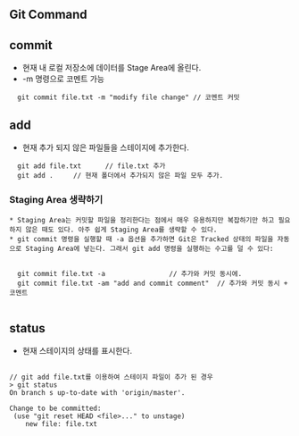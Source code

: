 ## Git Command

## commit
  * 현재 내 로컬 저장소에 데이터를 Stage Area에 올린다.
  * -m 명령으로 코멘트 가능
```
  git commit file.txt -m "modify file change" // 코멘트 커밋
```

## add
  * 현재 추가 되지 않은 파일들을 스테이지에 추가한다.
```
  git add file.txt  	// file.txt 추가
  git add .		// 현재 폴더에서 추가되지 않은 파일 모두 추가.
```

### Staging Area 생략하기
    * Staging Area는 커밋할 파일을 정리한다는 점에서 매우 유용하지만 복잡하기만 하고 필요하지 않은 때도 있다. 아주 쉽게 Staging Area를 생략할 수 있다. 
    * git commit 명령을 실행할 때 -a 옵션을 추가하면 Git은 Tracked 상태의 파일을 자동으로 Staging Area에 넣는다. 그래서 git add 명령을 실행하는 수고를 덜 수 있다:

```

  git commit file.txt -a 				// 추가와 커밋 동시에.
  git commit file.txt -am "add and commit comment"	// 추가와 커밋 동시 + 코멘트
  
```

## status
  * 현재 스테이지의 상태를 표시한다.

```

// git add file.txt를 이용하여 스테이지 파일이 추가 된 경우
> git status
On branch s up-to-date with 'origin/master'.

Change to be committed:
 (use "git reset HEAD <file>..." to unstage)
	new file: file.txt
	
```



